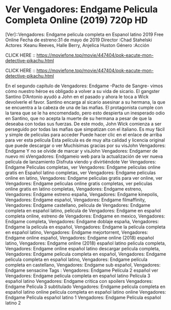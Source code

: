 # Ver Vengadores: Endgame Pelicula Completa Online (2019) 720p HD
[Ver]::Vengadores: Endgame pelicula completa en Espanol latino 2019 Free Online
Fecha de estreno:31 de mayo de 2019 Director :Chad Stahelski Actores :Keanu Reeves, Halle Berry, Anjelica Huston Género :Acción

CLICK HERE :: https://moviefone.top/movie/447404/pok-eacute-mon-detective-pikachu.html

CLICK HERE :: https://moviefone.top/movie/447404/pok-eacute-mon-detective-pikachu.html

En el segundo capítulo de Vengadores: Endgame -Pacto de Sangre- vimos cómo nuestro héroe es obligado a volver a su vida de sicario. El gangster Santino D’Antonio ayudó a John en el pasado y ahora le toca a Wick devolverle el favor. Santino encarga al sicario asesinar a su hermana, la que se encuentra a la cabeza de una de las mafias. El protagonista cumple con la tarea que se le ha encomendado, pero esto despierta un inesperado odio en Santino, que no acepta la muerte de su hermana a pesar de que la deseaba con todas sus fuerzas. De este modo, John Wick comienza a ser perseguido por todas las mafias que simpatizan con el italiano.
Es muy fácil y simple de películas para acceder
Puede hacer clic en el enlace de arriba para ver esta película
Esta película es de muy alta calidad y licencia original que puede descargar o ver
Muchísimas gracias por su visJohn Vengadores: Endgame
Y no se olvide de marcar y visJohn Vengadores: Endgamer de nuevo mi sVengadores: Endgameio web para la actualización de ver nueva película de lanzamiento
Disfruta viendo y divirtiéndote
Ver Vengadores: Endgame Peliculas completas, ver Vengadores: Endgame peliculas online gratis en Español latino completas, ver Vengadores: Endgame peliculas online en latino, Vengadores: Endgame peliculas gratis para ver online, ver Vengadores: Endgame peliculas online gratis completas, ver peliculas online gratis en latino completas, Vengadores: Endgame estreno, Vengadores: Endgame estreno españa, Vengadores: Endgame kinepolis, Vengadores: Endgame español, Vengadores: Endgame filmaffinity, Vengadores: Endgame castellano, pelicula de Vengadores: Endgame completa en español latino, pelicula de Vengadores: Endgame en español completa online, estreno de Vengadores: Endgame en mexico, Vengadores: Endgame completa, Vengadores: Endgame doblaje españa, Vengadores: Endgame la pelicula en español, Vengadores: Endgame la pelicula completa en español latino, Vengadores: Endgame mejortorrent, Vengadores: Endgame online español, Vengadores: Endgame online (2018) español latino, Vengadores: Endgame online (2018) español latino pelicula completa, Vengadores: Endgame online español latino descargar pelicula completa, Vengadores: Endgame pelicula completa en español, Vengadores: Endgame pelicula completa en español latino, Vengadores: Endgame película completa en castellano, Vengadores: Endgame sub español, Vengadores: Endgame sensacine
Tags :
Vengadores: Endgame Película 2 español
ver Vengadores: Endgame pelicula completa en español latino
Película 3 español latino
Vengadores: Endgame critica con spoilers
Vengadores: Endgame Película 3 subtitulado
Vengadores: Endgame pelicula completa en español latino online
pelicula completa en español latino online
Vengadores: Endgame Película español latino 1
Vengadores: Endgame Película español latino 2
